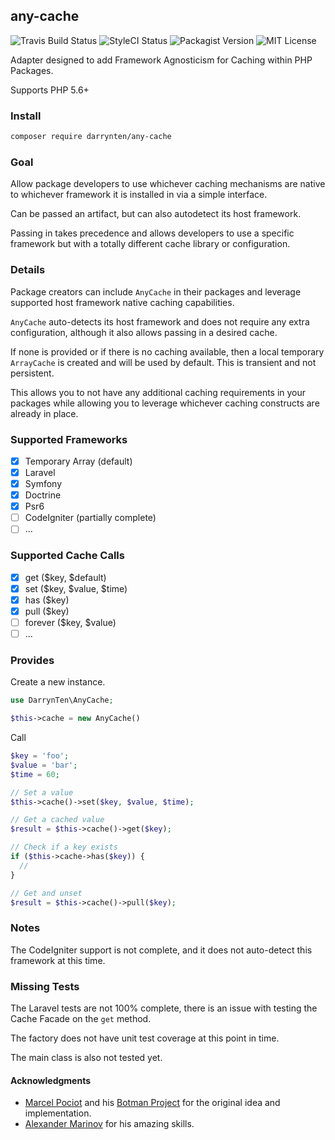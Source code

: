 ## any-cache

![Travis Build Status](https://travis-ci.org/darrynten/any-cache.svg?branch=master)
![StyleCI Status](https://styleci.io/repos/80923991/shield?branch=master)
![Packagist Version](https://img.shields.io/packagist/v/darrynten/any-cache.svg)
![MIT License](https://img.shields.io/github/license/darrynten/any-cache.svg)

Adapter designed to add Framework Agnosticism for Caching within PHP Packages.

Supports PHP 5.6+

### Install

```bash
composer require darrynten/any-cache
```

### Goal

Allow package developers to use whichever caching mechanisms are native
to whichever framework it is installed in via a simple interface.

Can be passed an artifact, but can also autodetect its host framework.

Passing in takes precedence and allows developers to use a specific
framework but with a totally different cache library or configuration.

### Details

Package creators can include `AnyCache` in their packages and leverage
supported host framework native caching capabilities.

`AnyCache` auto-detects its host framework and does not require any
extra configuration, although it also allows passing in a desired cache.

If none is provided or if there is no caching available, then a local
temporary `ArrayCache` is created and will be used by default. This is
transient and not persistent.

This allows you to not have any additional caching requirements in your
packages while allowing you  to leverage whichever caching constructs 
are already in place.

### Supported Frameworks

- [x] Temporary Array (default)
- [x] Laravel
- [x] Symfony
- [x] Doctrine
- [x] Psr6
- [ ] CodeIgniter (partially complete)
- [ ] ...

### Supported Cache Calls

- [x] get ($key, $default)
- [x] set ($key, $value, $time)
- [x] has ($key)
- [x] pull ($key)
- [ ] forever ($key, $value)
- [ ] ...

### Provides

Create a new instance.

```php
use DarrynTen\AnyCache;

$this->cache = new AnyCache()
```

Call

```php
$key = 'foo';
$value = 'bar';
$time = 60;

// Set a value
$this->cache()->set($key, $value, $time);

// Get a cached value
$result = $this->cache()->get($key);

// Check if a key exists
if ($this->cache->has($key)) {
  //
}

// Get and unset
$result = $this->cache()->pull($key);
```

### Notes

The CodeIgniter support is not complete, and it does not auto-detect
this framework at this time.

### Missing Tests

The Laravel tests are not 100% complete, there is an issue with
testing the Cache Facade on the `get` method.

The factory does not have unit test coverage at this point in time.

The main class is also not tested yet.

#### Acknowledgments

* [Marcel Pociot](https://github.com/mpociot) and his [Botman Project](https://github.com/mpociot/botman)
for the original idea and implementation.
* [Alexander Marinov](https://github.com/ssaki) for his amazing skills.


